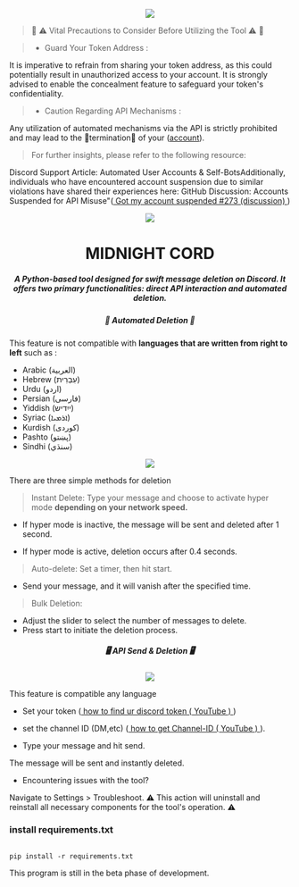<p align= "center">  <img  src="https://imgur.com/FV6Wr3i.png"> 

>  🔴 ⚠️ Vital Precautions to Consider Before Utilizing the Tool ⚠️ 🔴

> *   Guard Your Token Address :

It is imperative to refrain from sharing your token address, as this could potentially result in unauthorized access to your account. It is strongly advised to enable the concealment feature to safeguard your token's confidentiality.
> * Caution Regarding API Mechanisms :

Any utilization of automated mechanisms via the API is strictly prohibited and may lead to the 🛑termination🛑 of your ([account](https://support.discord.com/hc/en-us/articles/115002192352-Automated-User-Accounts-Self-Bots)).
> For further insights, please refer to 
the following resource:

  Discord Support Article: Automated User Accounts & Self-BotsAdditionally, individuals who have encountered account suspension due to similar violations have shared their experiences here: GitHub Discussion: Accounts Suspended for API Misuse"([ Got my account suspended #273 (discussion) ](https://github.com/victornpb/undiscord/discussions/273))



<p align= "center">  <img  src="https://imgur.com/AVYV6pZ.png">



 <h1 align="center"> MIDNIGHT CORD</h1>

 <h5 align="center">  A Python-based tool designed for swift message deletion on Discord. It offers two primary functionalities: direct API interaction and automated deletion.
 </h5>


 <h5 align="center">  🤖 Automated Deletion 🤖
 </h5>

This feature is not compatible with **languages that are written from right to left** such as :
> 
* Arabic (العربية) 
* Hebrew (עִבְרִית)
* Urdu (اردو)
* Persian (فارسی)
* Yiddish (ייִדיש)
* Syriac (ܐܪܡܝܐ)
* Kurdish (کوردی)
* Pashto (پښتو)
* Sindhi (سنڌي)

>
>
<p align= "center">  <img  src="https://imgur.com/NBAOfHK.png">
  
There are three simple methods for deletion

> Instant Delete:
>   Type your message and choose to activate hyper mode **depending on your network speed.**

* If hyper mode is inactive, the message will be sent and deleted after 1 second.

* If hyper mode is active, deletion occurs after 0.4 seconds.



> Auto-delete:
> Set a timer, then hit start.

 * Send your message, and it will vanish after the specified time.



> Bulk Deletion:

* Adjust the slider to select the number of messages to delete.
* Press start to initiate the deletion process.



>

 <h5 align="center">  🖥️ API Send & Deletion 🖥️
 </h5>
 
<p align= "center">  <img  src="https://imgur.com/hUReFsN.png">

This feature is compatible any language 


* Set your token ([ how to find ur discord token ( YouTube ) ](https://youtu.be/b2Y8-Z3Wtjo?si=8iWAUn5xZMPC4HMG))
* set the channel ID (DM,etc) ([ how to get Channel-ID  ( YouTube ) ](https://www.youtube.com/watch?v=YjiQ7CajAgg)).

* Type your message and hit send.

The message will be sent and instantly deleted.



* Encountering issues with the tool? 

Navigate to Settings > Troubleshoot.
⚠️ This action will uninstall and reinstall all necessary components for the tool's operation. ⚠️





### install requirements.txt

```shell

pip install -r requirements.txt

```

> 

This program is still in the beta phase of development.
